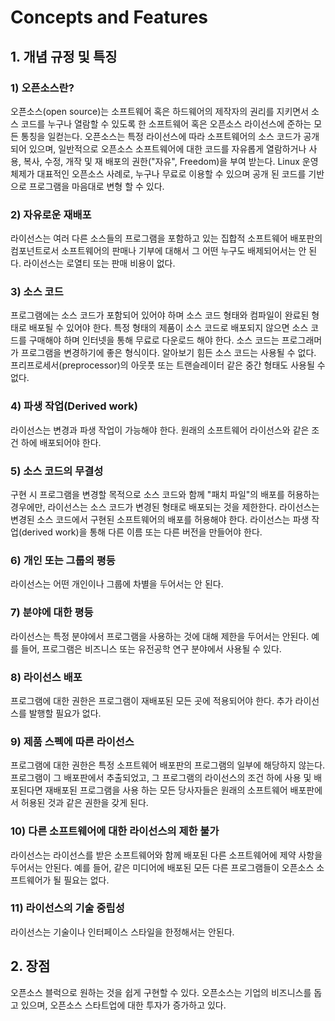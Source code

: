 # Concepts and Features

## 1. 개념 규정 및 특징



### 1\) 오픈소스란?

오픈소스\(open source\)는 소프트웨어 혹은 하드웨어의 제작자의 권리를 지키면서 소스 코드를 누구나 열람할 수 있도록 한 소프트웨어 혹은 오픈소스 라이선스에 준하는 모든 통칭을 일컫는다. 오픈소스는 특정 라이선스에 따라 소프트웨어의 소스 코드가 공개되어 있으며, 일반적으로 오픈소스 소프트웨어에 대한 코드를 자유롭게 열람하거나 사용, 복사, 수정, 개작 및 재 배포의 권한\("자유", Freedom\)을 부여 받는다. Linux 운영체제가 대표적인 오픈소스 사례로, 누구나 무료로 이용할 수 있으며 공개 된 코드를 기반으로 프로그램을 마음대로 변형 할 수 있다.



### 2\) 자유로운 재배포

라이선스는 여러 다른 소스들의 프로그램을 포함하고 있는 집합적 소프트웨어 배포판의 컴포넌트로서 소프트웨어의 판매나 기부에 대해서 그 어떤 누구도 배제되어서는 안 된다. 라이선스는 로열티 또는 판매 비용이 없다.



### 3\) 소스 코드

프로그램에는 소스 코드가 포함되어 있어야 하며 소스 코드 형태와 컴파일이 완료된 형태로 배포될 수 있어야 한다. 특정 형태의 제품이 소스 코드로 배포되지 않으면 소스 코드를 구매해야 하며 인터넷을 통해 무료로 다운로드 해야 한다. 소스 코드는 프로그래머가 프로그램을 변경하기에 좋은 형식이다. 알아보기 힘든 소스 코드는 사용될 수 없다. 프리프로세서\(preprocessor\)의 아웃풋 또는 트랜슬레이터 같은 중간 형태도 사용될 수 없다.



### 4\) 파생 작업\(Derived work\)

라이선스는 변경과 파생 작업이 가능해야 한다. 원래의 소프트웨어 라이선스와 같은 조건 하에 배포되어야 한다.



### 5\) 소스 코드의 무결성

구현 시 프로그램을 변경할 목적으로 소스 코드와 함께 "패치 파일"의 배포를 허용하는 경우에만, 라이선스는 소스 코드가 변경된 형태로 배포되는 것을 제한한다. 라이선스는 변경된 소스 코드에서 구현된 소프트웨어의 배포를 허용해야 한다. 라이선스는 파생 작업\(derived work\)을 통해 다른 이름 또는 다른 버전을 만들어야 한다.



### 6\) 개인 또는 그룹의 평등

라이선스는 어떤 개인이나 그룹에 차별을 두어서는 안 된다.



### 7\) 분야에 대한 평등

라이선스는 특정 분야에서 프로그램을 사용하는 것에 대해 제한을 두어서는 안된다. 예를 들어, 프로그램은 비즈니스 또는 유전공학 연구 분야에서 사용될 수 있다.



### 8\) 라이선스 배포

프로그램에 대한 권한은 프로그램이 재배포된 모든 곳에 적용되어야 한다. 추가 라이선스를 발행할 필요가 없다.



### 9\) 제품 스펙에 따른 라이선스

프로그램에 대한 권한은 특정 소프트웨어 배포판의 프로그램의 일부에 해당하지 않는다. 프로그램이 그 배포판에서 추출되었고, 그 프로그램의 라이선스의 조건 하에 사용 및 배포된다면 재배포된 프로그램을 사용 하는 모든 당사자들은 원래의 소프트웨어 배포판에서 허용된 것과 같은 권한을 갖게 된다.



### 10\) 다른 소프트웨어에 대한 라이선스의 제한 불가

라이선스는 라이선스를 받은 소프트웨어와 함께 배포된 다른 소프트웨어에 제약 사항을 두어서는 안된다. 예를 들어, 같은 미디어에 배포된 모든 다른 프로그램들이 오픈소스 소프트웨어가 될 필요는 없다.



### 11\) 라이선스의 기술 중립성

라이선스는 기술이나 인터페이스 스타일을 한정해서는 안된다.

## 2. 장점

오픈소스 블럭으로 원하는 것을 쉽게 구현할  수 있다. 오픈소스는 기업의 비즈니스를 돕고 있으며, 오픈소스 스타트업에 대한 투자가 증가하고 있다.

